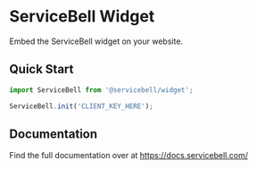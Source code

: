 # ServiceBell Widget

Embed the ServiceBell widget on your website.

## Quick Start

```js
import ServiceBell from '@servicebell/widget';

ServiceBell.init('CLIENT_KEY_HERE');
```

## Documentation

Find the full documentation over at https://docs.servicebell.com/
